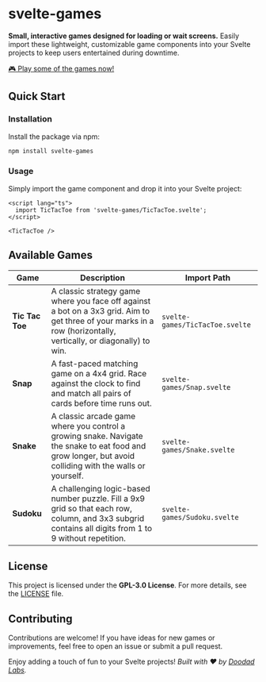 # svelte-games

**Small, interactive games designed for loading or wait screens.** Easily import these lightweight, customizable game components into your Svelte projects to keep users entertained during downtime.

[🎮 Play some of the games now!](https://doodad-labs.github.io/svelte-games/)

## Quick Start

### Installation

Install the package via npm:

```bash
npm install svelte-games
```

### Usage

Simply import the game component and drop it into your Svelte project:

```svelte
<script lang="ts">
  import TicTacToe from 'svelte-games/TicTacToe.svelte';
</script>

<TicTacToe />
```

## Available Games

Game | Description | Import Path                     
--- | --- | ---
**Tic Tac Toe** | A classic strategy game where you face off against a bot on a 3x3 grid. Aim to get three of your marks in a row (horizontally, vertically, or diagonally) to win. | `svelte-games/TicTacToe.svelte`
**Snap** | A fast-paced matching game on a 4x4 grid. Race against the clock to find and match all pairs of cards before time runs out. | `svelte-games/Snap.svelte`
**Snake** | A classic arcade game where you control a growing snake. Navigate the snake to eat food and grow longer, but avoid colliding with the walls or yourself. | `svelte-games/Snake.svelte`
**Sudoku** | A challenging logic-based number puzzle. Fill a 9x9 grid so that each row, column, and 3x3 subgrid contains all digits from 1 to 9 without repetition. | `svelte-games/Sudoku.svelte`

## License

This project is licensed under the **GPL-3.0 License**. For more details, see the [LICENSE](LICENSE) file.

## Contributing

Contributions are welcome! If you have ideas for new games or improvements, feel free to open an issue or submit a pull request.

Enjoy adding a touch of fun to your Svelte projects!
*Built with ❤️ by [Doodad Labs](https://github.com/doodad-labs).*
